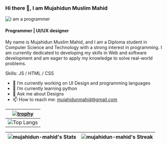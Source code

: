 ### Hi there 👋, I am Mujahidun Muslim Mahid

![i am a programmer](https://scontent.fcgp27-1.fna.fbcdn.net/v/t39.30808-6/328273745_708847470898411_788651178928821366_n.jpg?_nc_cat=102&ccb=1-7&_nc_sid=9c7eae&_nc_eui2=AeF56ZCnn0QMPz0IcRPAVHwqahGv064k7llqEa_TriTuWdWPZ9xZpHhC8r6622NNr7QEdRhNEKswVNGYafKxjgYM&_nc_ohc=81xYv2hNfwYAX9OJaf4&_nc_ht=scontent.fcgp27-1.fna&oh=00_AfAZ0GRpqO32d5OGYj8EkCVRRmU7vxlFETl_IJhREMNMcg&oe=65BF5D3A)

#### Programmer | UI/UX designer

My name is Mujahidun Muslim Mahid, and I am a Diploma student in Computer Science and Technology with a strong interest in programming. I am currently dedicated to developing my skills in Web and software development and am eager to apply my knowledge to solve real-world problems.

Skills: JS / HTML / CSS

- 🔭 I’m currently working on UI Design and programming languages 
- 🌱 I’m currently learning python 
- 💬 Ask me about Designs
- 📫 How to reach me: mujahidunmahid@gmail.com 

| [![trophy](https://github-profile-trophy.vercel.app/?username=mujahidun-mahid)](https://github.com/ryo-ma/github-profile-trophy) |
|:---:|
| ![Top Langs](https://github-readme-stats.vercel.app/api/top-langs/?username=mujahidun-mahid&theme=tokyonight) |

![mujahidun-mahid's Stats](https://github-readme-stats.vercel.app/api?username=mujahidun-mahid&theme=gotham&show_icons=true&hide_border=false&count_private=true) | ![mujahidun-mahid's Streak](https://github-readme-streak-stats.herokuapp.com/?user=mujahidun-mahid&theme=gotham&hide_border=false) |
|:---:|:---:|
